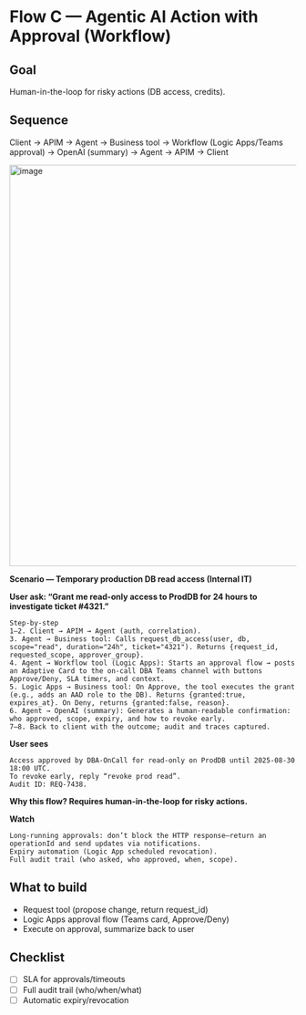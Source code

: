 # Flow C — Agentic AI Action with Approval (Workflow)

## Goal
Human-in-the-loop for risky actions (DB access, credits).

## Sequence
Client → APIM → Agent → Business tool → Workflow (Logic Apps/Teams approval) → OpenAI (summary) → Agent → APIM → Client

<img width="2128" height="704" alt="image" src="https://github.com/user-attachments/assets/f03d9af1-9f2a-4d9d-be83-8ad2ec83a6f3" />

****Scenario — Temporary production DB read access (Internal IT)****

**User ask: “Grant me read-only access to ProdDB for 24 hours to investigate ticket #4321.”**

    Step-by-step
    1–2. Client → APIM → Agent (auth, correlation).
    3. Agent → Business tool: Calls request_db_access(user, db, scope="read", duration="24h", ticket="4321"). Returns {request_id, requested_scope, approver_group}.
    4. Agent → Workflow tool (Logic Apps): Starts an approval flow → posts an Adaptive Card to the on-call DBA Teams channel with buttons Approve/Deny, SLA timers, and context.
    5. Logic Apps → Business tool: On Approve, the tool executes the grant (e.g., adds an AAD role to the DB). Returns {granted:true, expires_at}. On Deny, returns {granted:false, reason}.
    6. Agent → OpenAI (summary): Generates a human-readable confirmation: who approved, scope, expiry, and how to revoke early.
    7–8. Back to client with the outcome; audit and traces captured.

**User sees**

    Access approved by DBA-OnCall for read-only on ProdDB until 2025-08-30 18:00 UTC.
    To revoke early, reply “revoke prod read”.
    Audit ID: REQ-7438.

**Why this flow? Requires human-in-the-loop for risky actions.**

**Watch**

    Long-running approvals: don’t block the HTTP response—return an operationId and send updates via notifications.
    Expiry automation (Logic App scheduled revocation).
    Full audit trail (who asked, who approved, when, scope).

## What to build
- Request tool (propose change, return request_id)
- Logic Apps approval flow (Teams card, Approve/Deny)
- Execute on approval, summarize back to user

## Checklist
- [ ] SLA for approvals/timeouts
- [ ] Full audit trail (who/when/what)
- [ ] Automatic expiry/revocation
